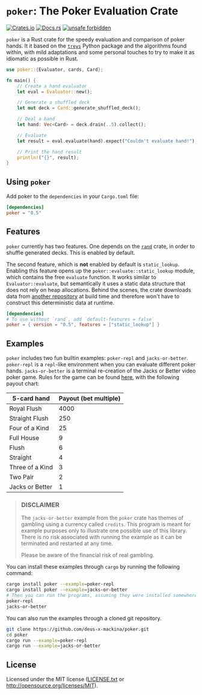 # `poker`: The Poker Evaluation Crate

[![Crates.io](https://img.shields.io/crates/v/poker)](https://crates.io/crates/poker)
[![Docs.rs](https://docs.rs/poker/badge.svg)](https://docs.rs/poker)
[![unsafe forbidden](https://img.shields.io/badge/unsafe-forbidden-success.svg)](https://github.com/rust-secure-code/safety-dance/)

`poker` is a Rust crate for the speedy evaluation and comparison of poker hands.
It it based on the [`treys`](https://github.com/ihendley/treys) Python package
and the algorithms found within, with mild adaptations and some personal touches
to try to make it as idiomatic as possible in Rust.

```rust
use poker::{Evaluator, cards, Card};

fn main() {
    // Create a hand evaluator
    let eval = Evaluator::new();

    // Generate a shuffled deck
    let mut deck = Card::generate_shuffled_deck();

    // Deal a hand
    let hand: Vec<Card> = deck.drain(..5).collect();

    // Evaluate
    let result = eval.evaluate(hand).expect("Couldn't evaluate hand!");

    // Print the hand result
    println!("{}", result);
}
```

## Using `poker`

Add poker to the `dependencies` in your `Cargo.toml` file:

```toml
[dependencies]
poker = "0.5"
```

## Features

`poker` currently has two features. One depends on the [`rand`](https://crates.io/crates/rand)
crate, in order to shuffle generated decks. This is enabled by default.

The second feature, which is **not** enabled by default is `static_lookup`.
Enabling this feature opens up the `poker::evaluate::static_lookup` module,
which contains the free `evaluate` function. It works similar to
`Evaluator::evaluate`, but semantically it uses a static data structure that
does not rely on heap allocations. Behind the scenes, the crate downloads data
from [another repository](https://github.com/deus-x-mackina/poker-lookup-table)
at build time and therefore won't have to construct this deterministic data at runtime.

```toml
[dependencies]
# To use without `rand`, add `default-features = false`
poker = { version = "0.5", features = ["static_lookup"] }
```

## Examples

`poker` includes two fun builtin examples: `poker-repl` and `jacks-or-better`.
`poker-repl` is a `repl`-like environment when you can evaluate different poker
hands. `jacks-or-better` is a terminal re-creation of the Jacks or Better video
poker game. Rules for the game can be found
[here](https://www.liveabout.com/jacks-or-better-video-poker-2727991), with the
following payout chart:

| 5-card hand     | Payout (bet multiple) |
| --------------- | --------------------- |
| Royal Flush     | 4000                  |
| Straight Flush  | 250                   |
| Four of a Kind  | 25                    |
| Full House      | 9                     |
| Flush           | 6                     |
| Straight        | 4                     |
| Three of a Kind | 3                     |
| Two Pair        | 2                     |
| Jacks or Better | 1                     |

> ### DISCLAIMER
>
> The `jacks-or-better` example from the `poker` crate has themes of gambling
> using a currency called `credits`. This program is meant for example purposes
> only to illustrate one possible use of this library. There is no risk
> associated with running the example as it can be terminated and restarted at
> any time.
>
> Please be aware of the financial risk of real gambling.

You can install these examples through `cargo` by running the following command:

```bash
cargo install poker --example=poker-repl
cargo install poker --example=jacks-or-better
# Then you can run the programs, assuming they were installed somewhere in $PATH
poker-repl
jacks-or-better
```

You can also run the examples through a cloned git repository.

```bash
git clone https://github.com/deus-x-mackina/poker.git
cd poker
cargo run --example=poker-repl
cargo run --example=jacks-or-better
```

## License

Licensed under the MIT license ([LICENSE.txt](LICENSE.txt) or
<http://opensource.org/licenses/MIT>).
